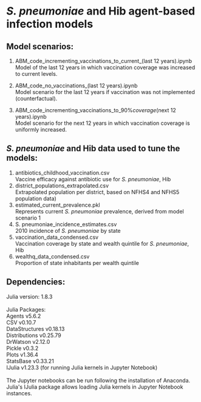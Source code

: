 # *S. pneumoniae* and Hib agent-based infection models

## Model scenarios:

1. ABM_code_incrementing_vaccinations_to_current_(last 12 years).ipynb <br>
Model of the last 12 years in which vaccination coverage was increased to current levels.

2. ABM_code_no_vaccinations_(last 12 years).ipynb <br>
Model scenario for the last 12 years if vaccination was not implemented (counterfactual).

3. ABM_code_incrementing_vaccinations_to_90%_coverage_(next 12 years).ipynb <br>
Model scenario for the next 12 years in which vaccination coverage is uniformly increased.


## *S. pneumoniae* and Hib data used to tune the models:

1. antibiotics_childhood_vaccination.csv <br>
Vaccine efficacy against antibiotic use for *S. pneumoniae*, Hib
2. district_populations_extrapolated.csv <br>
Extrapolated population per district, based on NFHS4 and NFHS5 population data)
3. estimated_current_prevalence.pkl<br>
Represents current *S. pneumoniae* prevalence, derived from model scenario 1
4. S. pneumoniae_incidence_estimates.csv<br>
2010 incidence of *S. pneumoniae* by state
5. vaccination_data_condensed.csv<br>
Vaccination coverage by state and wealth quintile for *S. pneumoniae*, Hib
6. wealthq_data_condensed.csv<br>
Proportion of state inhabitants per wealth quintile

## Dependencies:
Julia version: 1.8.3 <br>
<br>
Julia Packages:<br>
Agents v5.6.2<br>
CSV v0.10.7<br>
DataStructures v0.18.13<br>
Distributions v0.25.79<br>
DrWatson v2.12.0<br>
Pickle v0.3.2<br>
Plots v1.36.4<br>
StatsBase v0.33.21<br>
IJulia v1.23.3 (for running Julia kernels in Jupyter Notebook)<br>
<br>
The Jupyter notebooks can be run following the installation of Anaconda. Julia's IJulia package allows loading Julia kernels in Jupyter Notebook instances.


